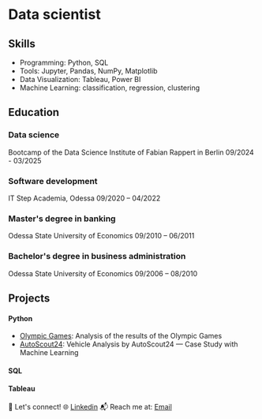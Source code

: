 # Data scientist

## Skills
- Programming: Python, SQL
- Tools: Jupyter, Pandas,  NumPy, Matplotlib
- Data Visualization: Tableau, Power BI
- Machine Learning: classification, regression, clustering
  
## Education
### Data science
  Bootcamp of the Data Science Institute of Fabian Rappert in Berlin
  09/2024 - 03/2025

### Software development
  IT Step Academia, Odessa
  09/2020 – 04/2022

### Master's degree in banking
  Odessa State University of Economics
  09/2010 – 06/2011

### Bachelor's degree in business administration
  Odessa State University of Economics
  09/2006 – 08/2010

## Projects

#### Python

  - [Olympic Games](https://github.com/AVMatvieieva/data-science-portfolio/blob/main/projects/Olympic_Analytic.ipynb): Analysis of the results of the Olympic Games
  - [AutoScout24](https://github.com/AVMatvieieva/data-science-portfolio/tree/main/AutoScout24): Vehicle Analysis by AutoScout24 — Case Study with Machine Learning

#### SQL

#### Tableau

🚀 Let's connect!
🌐 [Linkedin](www.linkedin.com/in/anna-matvieieva-6aa946246)
📬 Reach me at: [Email](avmatvieieva@gmail.com)
